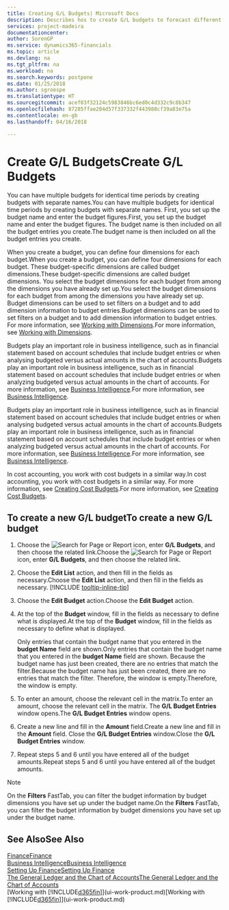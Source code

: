 ```yaml
---
title: Creating G/L Budgets| Microsoft Docs
description: Describes hos to create G/L budgets to forecast different financial activities and assign dimensions for business intelligence purposes.
services: project-madeira
documentationcenter: 
author: SorenGP
ms.service: dynamics365-financials
ms.topic: article
ms.devlang: na
ms.tgt_pltfrm: na
ms.workload: na
ms.search.keywords: postpone
ms.date: 01/25/2018
ms.author: sgroespe
ms.translationtype: HT
ms.sourcegitcommit: acef03f32124c5983846bc6ed0c4d332c9c8b347
ms.openlocfilehash: 87285ffae204d57f337332f443988cf39a83e75a
ms.contentlocale: en-gb
ms.lasthandoff: 04/16/2018

---
```

# <a name="create-gl-budgets"></a><span data-ttu-id="e84c8-103">Create G/L Budgets</span><span class="sxs-lookup"><span data-stu-id="e84c8-103">Create G/L Budgets</span></span>
<span data-ttu-id="e84c8-104">You can have multiple budgets for identical time periods by creating budgets with separate names.</span><span class="sxs-lookup"><span data-stu-id="e84c8-104">You can have multiple budgets for identical time periods by creating budgets with separate names.</span></span> <span data-ttu-id="e84c8-105">First, you set up the budget name and enter the budget figures.</span><span class="sxs-lookup"><span data-stu-id="e84c8-105">First, you set up the budget name and enter the budget figures.</span></span> <span data-ttu-id="e84c8-106">The budget name is then included on all the budget entries you create.</span><span class="sxs-lookup"><span data-stu-id="e84c8-106">The budget name is then included on all the budget entries you create.</span></span>  

 <span data-ttu-id="e84c8-107">When you create a budget, you can define four dimensions for each budget.</span><span class="sxs-lookup"><span data-stu-id="e84c8-107">When you create a budget, you can define four dimensions for each budget.</span></span> <span data-ttu-id="e84c8-108">These budget-specific dimensions are called budget dimensions.</span><span class="sxs-lookup"><span data-stu-id="e84c8-108">These budget-specific dimensions are called budget dimensions.</span></span> <span data-ttu-id="e84c8-109">You select the budget dimensions for each budget from among the dimensions you have already set up.</span><span class="sxs-lookup"><span data-stu-id="e84c8-109">You select the budget dimensions for each budget from among the dimensions you have already set up.</span></span> <span data-ttu-id="e84c8-110">Budget dimensions can be used to set filters on a budget and to add dimension information to budget entries.</span><span class="sxs-lookup"><span data-stu-id="e84c8-110">Budget dimensions can be used to set filters on a budget and to add dimension information to budget entries.</span></span> <span data-ttu-id="e84c8-111">For more information, see [Working with Dimensions](finance-dimensions.md).</span><span class="sxs-lookup"><span data-stu-id="e84c8-111">For more information, see [Working with Dimensions](finance-dimensions.md).</span></span>

 <span data-ttu-id="e84c8-112">Budgets play an important role in business intelligence, such as in financial statement based on account schedules that include budget entries or when analysing budgeted versus actual amounts in the chart of accounts.</span><span class="sxs-lookup"><span data-stu-id="e84c8-112">Budgets play an important role in business intelligence, such as in financial statement based on account schedules that include budget entries or when analyzing budgeted versus actual amounts in the chart of accounts.</span></span> <span data-ttu-id="e84c8-113">For more information, see [Business Intelligence](bi.md).</span><span class="sxs-lookup"><span data-stu-id="e84c8-113">For more information, see [Business Intelligence](bi.md).</span></span>

 <span data-ttu-id="e84c8-114">Budgets play an important role in business intelligence, such as in financial statement based on account schedules that include budget entries or when analysing budgeted versus actual amounts in the chart of accounts.</span><span class="sxs-lookup"><span data-stu-id="e84c8-114">Budgets play an important role in business intelligence, such as in financial statement based on account schedules that include budget entries or when analyzing budgeted versus actual amounts in the chart of accounts.</span></span> <span data-ttu-id="e84c8-115">For more information, see [Business Intelligence](bi.md).</span><span class="sxs-lookup"><span data-stu-id="e84c8-115">For more information, see [Business Intelligence](bi.md).</span></span>

<span data-ttu-id="e84c8-116">In cost accounting, you work with cost budgets in a similar way.</span><span class="sxs-lookup"><span data-stu-id="e84c8-116">In cost accounting, you work with cost budgets in a similar way.</span></span> <span data-ttu-id="e84c8-117">For more information, see [Creating Cost Budgets](finance-create-cost-budgets.md).</span><span class="sxs-lookup"><span data-stu-id="e84c8-117">For more information, see [Creating Cost Budgets](finance-create-cost-budgets.md).</span></span>    

## <a name="to-create-a-new-gl-budget"></a><span data-ttu-id="e84c8-118">To create a new G/L budget</span><span class="sxs-lookup"><span data-stu-id="e84c8-118">To create a new G/L budget</span></span>  
1. <span data-ttu-id="e84c8-119">Choose the ![Search for Page or Report](media/ui-search/search_small.png "Search for Page or Report icon") icon, enter **G/L Budgets**, and then choose the related link.</span><span class="sxs-lookup"><span data-stu-id="e84c8-119">Choose the ![Search for Page or Report](media/ui-search/search_small.png "Search for Page or Report icon") icon, enter **G/L Budgets**, and then choose the related link.</span></span>  
2. <span data-ttu-id="e84c8-120">Choose the **Edit List** action, and then fill in the fields as necessary.</span><span class="sxs-lookup"><span data-stu-id="e84c8-120">Choose the **Edit List** action, and then fill in the fields as necessary.</span></span> [!INCLUDE [tooltip-inline-tip](includes/tooltip-inline-tip_md.md)]  
3. <span data-ttu-id="e84c8-121">Choose the **Edit Budget** action.</span><span class="sxs-lookup"><span data-stu-id="e84c8-121">Choose the **Edit Budget** action.</span></span>
4. <span data-ttu-id="e84c8-122">At the top of the **Budget** window, fill in the fields as necessary to define what is displayed.</span><span class="sxs-lookup"><span data-stu-id="e84c8-122">At the top of the **Budget** window, fill in the fields as necessary to define what is displayed.</span></span>  

    <span data-ttu-id="e84c8-123">Only entries that contain the budget name that you entered in the **budget Name** field are shown.</span><span class="sxs-lookup"><span data-stu-id="e84c8-123">Only entries that contain the budget name that you entered in the **budget Name** field are shown.</span></span> <span data-ttu-id="e84c8-124">Because the budget name has just been created, there are no entries that match the filter.</span><span class="sxs-lookup"><span data-stu-id="e84c8-124">Because the budget name has just been created, there are no entries that match the filter.</span></span> <span data-ttu-id="e84c8-125">Therefore, the window is empty.</span><span class="sxs-lookup"><span data-stu-id="e84c8-125">Therefore, the window is empty.</span></span>  
5. <span data-ttu-id="e84c8-126">To enter an amount, choose the relevant cell in the matrix.</span><span class="sxs-lookup"><span data-stu-id="e84c8-126">To enter an amount, choose the relevant cell in the matrix.</span></span> <span data-ttu-id="e84c8-127">The **G/L Budget Entries** window opens.</span><span class="sxs-lookup"><span data-stu-id="e84c8-127">The **G/L Budget Entries** window opens.</span></span>  
6. <span data-ttu-id="e84c8-128">Create a new line and fill in the **Amount** field.</span><span class="sxs-lookup"><span data-stu-id="e84c8-128">Create a new line and fill in the **Amount** field.</span></span> <span data-ttu-id="e84c8-129">Close the **G/L Budget Entries** window.</span><span class="sxs-lookup"><span data-stu-id="e84c8-129">Close the **G/L Budget Entries** window.</span></span>  
7. <span data-ttu-id="e84c8-130">Repeat steps 5 and 6 until you have entered all of the budget amounts.</span><span class="sxs-lookup"><span data-stu-id="e84c8-130">Repeat steps 5 and 6 until you have entered all of the budget amounts.</span></span>  

> [!NOTE]  
>  <span data-ttu-id="e84c8-131">On the **Filters** FastTab, you can filter the budget information by budget dimensions you have set up under the budget name.</span><span class="sxs-lookup"><span data-stu-id="e84c8-131">On the **Filters** FastTab, you can filter the budget information by budget dimensions you have set up under the budget name.</span></span>   

## <a name="see-also"></a><span data-ttu-id="e84c8-132">See Also</span><span class="sxs-lookup"><span data-stu-id="e84c8-132">See Also</span></span>
[<span data-ttu-id="e84c8-133">Finance</span><span class="sxs-lookup"><span data-stu-id="e84c8-133">Finance</span></span>](finance.md)  
[<span data-ttu-id="e84c8-134">Business Intelligence</span><span class="sxs-lookup"><span data-stu-id="e84c8-134">Business Intelligence</span></span>](bi.md)  
[<span data-ttu-id="e84c8-135">Setting Up Finance</span><span class="sxs-lookup"><span data-stu-id="e84c8-135">Setting Up Finance</span></span>](finance-setup-finance.md)  
[<span data-ttu-id="e84c8-136">The General Ledger and the Chart of Accounts</span><span class="sxs-lookup"><span data-stu-id="e84c8-136">The General Ledger and the Chart of Accounts</span></span>](finance-general-ledger.md)  
<span data-ttu-id="e84c8-137">[Working with [!INCLUDE[d365fin](includes/d365fin_md.md)]](ui-work-product.md)</span><span class="sxs-lookup"><span data-stu-id="e84c8-137">[Working with [!INCLUDE[d365fin](includes/d365fin_md.md)]](ui-work-product.md)</span></span>  

